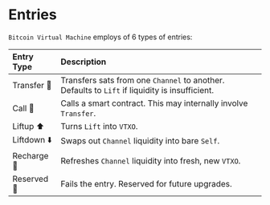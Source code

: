 # Entries
`Bitcoin Virtual Machine` employs of 6 types of entries:

| Entry Type       |  Description                                                                                 |
|:-----------------|:---------------------------------------------------------------------------------------------|
| Transfer 💸      | Transfers sats from one `Channel` to another. Defaults to `Lift` if liquidity is insufficient.|
| Call 📡          | Calls a smart contract. This may internally involve `Transfer`.                               |
| Liftup ⬆️        | Turns `Lift` into `VTXO`.                                                                     |
| Liftdown ⬇️      | Swaps out `Channel` liquidity into bare `Self`.                                               |
| Recharge 🔋      | Refreshes `Channel` liquidity into fresh, new `VTXO`.                                         |
| Reserved 📁      | Fails the entry. Reserved for future upgrades.                                                |